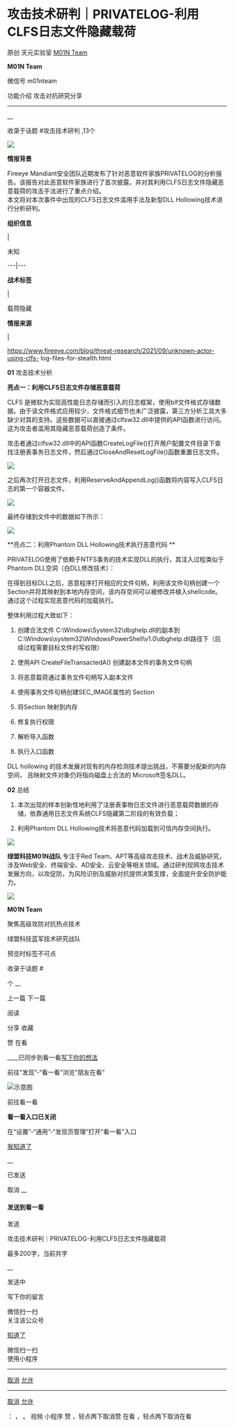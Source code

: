 #  攻击技术研判｜PRIVATELOG-利用CLFS日志文件隐藏载荷

原创 天元实验室  [ M01N Team ](javascript:void\(0\);)

**M01N Team** ![]()

微信号 m01nteam

功能介绍 攻击对抗研究分享

____

__

收录于话题 #攻击技术研判 ,13个

![](http://hk-proxy.gitwarp.com/https://raw.githubusercontent.com/tuchuang9/tc1/refs/heads/main/public/20210907085913.png)

**情报背景**

Fireeye
Mandiant安全团队近期发布了针对恶意软件家族PRIVATELOG的分析报告。该报告对此恶意软件家族进行了首次披露，并对其利用CLFS日志文件隐藏恶意载荷的攻击手法进行了重点介绍。  
本文将对本次事件中出现的CLFS日志文件滥用手法及新型DLL Hollowing技术进行分析研判。

  

 **组织信息**

|

未知  
  
---|---  
  
 **战术标签**

|

载荷隐藏  
  
 **情报来源**

|

https://www.fireeye.com/blog/threat-research/2021/09/unknown-actor-using-clfs-
log-files-for-stealth.html  
  
  

 **01** 攻击技术分析

 **亮点一：利用CLFS日志文件存储恶意载荷**

CLFS
是微软为实现高性能日志存储而引入的日志框架，使用blf文件格式存储数据。由于该文件格式应用较少，文件格式细节也未广泛披露，第三方分析工具大多缺少对其的支持。这些数据可以直接通过clfsw32.dll中提供的API函数进行访问。这为攻击者滥用其隐藏恶意载荷创造了条件。

  

攻击者通过clfsw32.dll中的API函数CreateLogFile()打开用户配置文件目录下查找注册表事务日志文件，然后通过CloseAndResetLogFile()函数重置日志文件。

![](http://hk-proxy.gitwarp.com/https://raw.githubusercontent.com/tuchuang9/tc1/refs/heads/main/public/20210907085915.png)

  

之后再次打开日志文件，利用ReserveAndAppendLog()函数将内容写入CLFS日志的第一个容器文件。

![](http://hk-proxy.gitwarp.com/https://raw.githubusercontent.com/tuchuang9/tc1/refs/heads/main/public/20210907085916.png)

  

最终存储到文件中的数据如下所示：

![](http://hk-proxy.gitwarp.com/https://raw.githubusercontent.com/tuchuang9/tc1/refs/heads/main/public/20210907085917.png)

  

 **亮点二：利用Phantom DLL Hollowing技术执行恶意代码    **

PRIVATELOG使用了依赖于NTFS事务的技术实现DLL的执行，其注入过程类似于Phantom DLL空洞（白DLL修改技术）：

在得到目标DLL之后，恶意程序打开相应的文件句柄，利用该文件句柄创建一个Section并将其映射到本地内存空间，该内存空间可以被修改并植入shellcode。通过这个过程实现恶意代码的加载执行。



整体利用过程大致如下：

  1. 创建合法文件 C:\Windows\System32\dbghelp.dll的副本到C:\Windows\system32\WindowsPowerShell\v1.0\dbghelp.dll路径下（后续过程需要目标文件的写权限）

  2. 使用API CreateFileTransactedA() 创建副本文件的事务文件句柄

  3. 将恶意载荷通过事务文件句柄写入副本文件

  4. 使用事务文件句柄创建SEC_IMAGE属性的 Section

  5. 将Section 映射到内存

  6. 修复执行权限

  7. 解析导入函数

  8. 执行入口函数

  

DLL hollowing 的技术发展对现有的内存检测技术提出挑战，不需要分配新的内存空间， 且映射文件对象仍将指向磁盘上合法的
Microsoft签名DLL。

  

 **02** 总结

  1. 本次出现的样本创新性地利用了注册表事物日志文件进行恶意载荷数据的存储，依靠通用日志文件系统CLFS隐藏第二阶段的有效负载；

  2. 利用Phantom DLL Hollowing技术将恶意代码加载到可信内存空间执行。

  

  

  

![](http://hk-proxy.gitwarp.com/https://raw.githubusercontent.com/tuchuang9/tc1/refs/heads/main/public/20210907085918.png)

 **绿盟科技M01N战队** 专注于Red
Team、APT等高级攻击技术、战术及威胁研究，涉及Web安全、终端安全、AD安全、云安全等相关领域。通过研判现网攻击技术发展方向，以攻促防，为风险识别及威胁对抗提供决策支撑，全面提升安全防护能力。

  

![](http://hk-proxy.gitwarp.com/https://raw.githubusercontent.com/tuchuang9/tc1/refs/heads/main/public/20210907085919.png)

 **M01N Team**

聚焦高级攻防对抗热点技术

绿盟科技蓝军技术研究战队

  

预览时标签不可点

收录于话题 #

个 __

上一篇 下一篇

阅读

分享 收藏

赞 在看

____已同步到看一看[写下你的想法](javascript:;)

前往“发现”-“看一看”浏览“朋友在看”

![示意图](//res.wx.qq.com/mmbizwap/zh_CN/htmledition/images/pic/appmsg/pic_like_comment55871f.png)

前往看一看

**看一看入口已关闭**

在“设置”-“通用”-“发现页管理”打开“看一看”入口

[我知道了](javascript:;)

__

已发送

取消 __

####  发送到看一看

发送

攻击技术研判｜PRIVATELOG-利用CLFS日志文件隐藏载荷

最多200字，当前共字

__

发送中

写下你的留言

微信扫一扫  
关注该公众号

[知道了](javascript:;)

微信扫一扫  
使用小程序

****

[取消](javascript:void\(0\);) [允许](javascript:void\(0\);)

****

[取消](javascript:void\(0\);) [允许](javascript:void\(0\);)

： ， 。 视频 小程序 赞 ，轻点两下取消赞 在看 ，轻点两下取消在看

